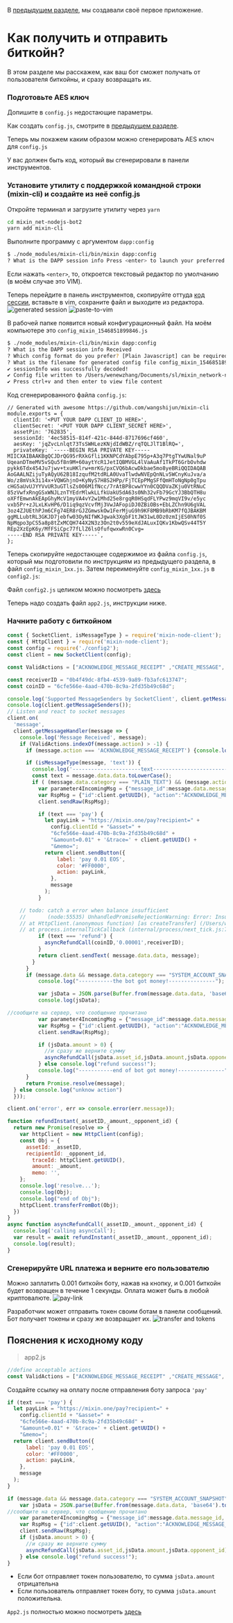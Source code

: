В [предыдущем разделе](https://github.com/bartov-e/mixin_network-nodejs-bot2/blob/master/README.md), мы создавали своё первое приложение. 

# Как получить и отправить биткойн?
В этом разделе мы расскажем, как ваш бот сможет получать от пользователя биткойны, и сразу возвращать их.

### Подготовьте AES ключ
Допишите в `config.js` недостающие параметры.

Как создать `config.js`, смотрите в  [предыдущем разделе](https://github.com/bartov-e/mixin_network-nodejs-bot2/blob/master/README.md#%D1%81%D0%B3%D0%B5%D0%BD%D0%B5%D1%80%D0%B8%D1%80%D1%83%D0%B9%D1%82%D0%B5-%D0%BA%D0%BB%D1%8E%D1%87-%D0%B2%D0%B0%D1%88%D0%B5%D0%B3%D0%BE-%D0%BF%D1%80%D0%B8%D0%BB%D0%BE%D0%B6%D0%B5%D0%BD%D0%B8%D1%8F-%D0%B2-%D0%BF%D0%B0%D0%BD%D0%B5%D0%BB%D0%B8-%D0%B8%D0%BD%D1%81%D1%82%D1%80%D1%83%D0%BC%D0%B5%D0%BD%D1%82%D0%BE%D0%B2).

Теперь мы покажем каким образом можно сгенерировать AES ключ для `config.js`

У вас должен быть код, который вы сгенерировали в панели инструментов.

### Установите утилиту с поддержкой командной строки (mixin-cli) и создайте из неё config.js
Откройте терминал и загрузите утилиту через `yarn`
```bash
cd mixin_net-nodejs-bot2
yarn add mixin-cli
```

Выполните программу с аргументом `dapp:config`
```bash
$ ./node_modules/mixin-cli/bin/mixin dapp:config
? What is the DAPP session info Press <enter> to launch your preferred editor.
```
Если нажать `<enter>`, то, откроется текстовый редактор по умолчанию (в моём случае это VIM). 

Теперь перейдите в панель инструментов, скопируйте оттуда [код сессии](https://mixin-network.gitbook.io/mixin-network/mixin-messenger-app/create-bot-account#generate-session-key-for-your-app), вставьте в vim, сохраните файл и выходите из редактора. 
![generated session ](https://github.com/myrual/mixin_network-nodejs-bot2/blob/master/Generated_session_content.png)
![paste-to-vim](https://github.com/wenewzhang/mixin_network-nodejs-bot2/blob/master/paste-to-vim.png)

В рабочей папке появится новый конфигурационный файл.  На моём компьютере это  `config_mixin_1546851899846.js`

```bash
$ ./node_modules/mixin-cli/bin/mixin dapp:config
? What is the DAPP session info Received
? Which config format do you prefer? [Plain Javascript] can be required from any js code
? What is the filename for generated config file config_mixin_1546851899846.js
✔︎ sessionInfo was successfully decoded!
✔︎ Config file written to /Users/wenewzhang/Documents/sl/mixin_network-nodejs-bot/config_mixin_1546851899846.js
✔︎ Press ctrl+v and then enter to view file content
```


Код сгенерированного файла `config.js`:
```
// Generated with awesome https://github.com/wangshijun/mixin-cli
module.exports = {
  clientId: '<PUT YOUR DAPP CLIENT_ID HERE>',
  clientSecret: '<PUT YOUR DAPP CLIENT_SECRET HERE>',
  assetPin: '762835',
  sessionId: '4ec58515-814f-421c-844d-8717696cf460',
  aesKey: 'jqZvcLnlqt73TsSWHLezKNjdIdWBZ/rqTQLJlT1BlRQ=',
  privateKey: `-----BEGIN RSA PRIVATE KEY-----
MIICXAIBAAKBgQCJDrQG95rRXkGfli1KKNPCdYAbpE795p+A3q7PtgTYwUNal9uP
UqeanDTmeMV5vSQu5f8n9M+60aytYcR1JetIQBMVGL4lVaAuAf1TkPT6GrbOvhdw
pykk6Tdx454Ju7jwv+txuHKlrw+mrKG/pxCVQ6bAcwDkbae5mo8yeBRiQQIDAQAB
AoGAALNZijuTyAQyU62B18IzqufM2tdRLA0UvaTlwdwNVEpQnNLv5WCnyKuJva/a
Wo/z8mVsk3i14x+VQWGhjnO+KyNyS7H8S2HPp/FjTCEpPMgSFfQmHToNgNp0gTpu
cHG5aUvUJYYVvUR3uGTlsZs006M1fNcc/7rAtBP8cwwYYn0CQQDVaZKju0VtRNuC
85zVwfxRngGSxWNJLznTYEdrMlwkLLfkUakU5dA63s0Nh32vFb79GcYJ3BbQTH8u
oXFfEmwnAkEApGhyMcV1myVA4vY2w1Mhd25e8rgqR0HSqdFLYPwz9mqVI9v/e5yc
vxb5Pr+zJLxLKvHP6/D1iq9qzVcvfMj3VwJAFopiDJ0ZBiOBs+EbLZChn9U6gVAL
3oz4ZJUEthPJm6CFg74ER8rGJZGmwskOw1FerMjuG9h9KF8MB9bRbKM7fQJBAKBM
ggMLLubtRL3GKJD7jebfw03OyNIfWKJgwak3XgbF1tJW31wL0Dz0zmIjES0hNf0S
NpMqpo3pCS5a8p8tZxMCQH744X2N3z3On2t0v559eXdJALuxIQKv1KbwQSv44T5Y
REp2XzEpK6y/MfFSiCpc77fLlZ6lsOfufqwxwRn0Cvg=
-----END RSA PRIVATE KEY-----`,
};
```
Теперь скопируйте недостающее содержимое из файла `config.js`, который мы подготовили по инструкциям из предыдущего раздела, в файл `config_mixin_1xx.js`.  Затем переименуйте `config_mixin_1xx.js` в `config2.js`:

Файл `config2.js` целиком можно посмотреть [здесь](https://github.com/wenewzhang/mixin_network-nodejs-bot2/blob/master/config2.js)

Теперь надо создать файл `app2.js`, инструкции ниже.
### Начните работу с биткойном
```javascript
const { SocketClient, isMessageType } = require('mixin-node-client');
const { HttpClient } = require('mixin-node-client');
const config = require('./config2');
const client = new SocketClient(config);

const ValidActions = ["ACKNOWLEDGE_MESSAGE_RECEIPT" ,"CREATE_MESSAGE", "LIST_PENDING_MESSAGES"];

const receiverID = "0b4f49dc-8fb4-4539-9a89-fb3afc613747";
const coinID = "6cfe566e-4aad-470b-8c9a-2fd35b49c68d";

console.log('Supported MessageSenders by SocketClient', client.getMessageSenders());
console.log(client.getMessageSenders());
// Listen and react to socket messages
client.on(
  'message',
  client.getMessageHandler(message => {
    console.log('Message Received', message);
    if (ValidActions.indexOf(message.action) > -1) {
      if (message.action === 'ACKNOWLEDGE_MESSAGE_RECEIPT') {console.log("ignore receipt");return;}

      if (isMessageType(message, 'text')) {
        console.log('----------------------text-------------------------');
        const text = message.data.data.toLowerCase();
        if ( (message.data.category === "PLAIN_TEXT") && (message.action === "CREATE_MESSAGE") ) {
          var parameter4IncomingMsg = {"message_id":message.data.message_id, "status":"READ"};
          var RspMsg = {"id":client.getUUID(), "action":"ACKNOWLEDGE_MESSAGE_RECEIPT", "params":parameter4IncomingMsg};
          client.sendRaw(RspMsg);

          if (text === 'pay') {
            let payLink = "https://mixin.one/pay?recipient=" +
              config.clientId + "&asset=" +
              "6cfe566e-4aad-470b-8c9a-2fd35b49c68d" +
              "&amount=0.01" + '&trace=' + client.getUUID() +
              "&memo=";
            return client.sendButton({
                label: 'pay 0.01 EOS',
                color: '#FF0000',
                action: payLink,
              },
              message
            );
          }

    // todo: catch a error when balance insufficient
    //       (node:55535) UnhandledPromiseRejectionWarning: Error: Insufficient balance.
    // at HttpClient.(anonymous function) [as createTransfer] (/Users/wenewzhang/Documents/sl/mixin_network-nodejs-bot2/node_modules/mixin-node-client/lib/http.js:99:23)
    // at process.internalTickCallback (internal/process/next_tick.js:77:7)
          if (text === 'refund') {
            asyncRefundCall(coinID,'0.00001',receiverID);
          }
          return client.sendText( message.data.data, message);
        }
      }
      if (message.data && message.data.category === "SYSTEM_ACCOUNT_SNAPSHOT") {
          console.log("-----------the bot got money!---------------");

          var jsData = JSON.parse(Buffer.from(message.data.data, 'base64').toString('utf-8'));
          console.log(jsData);

//сообщите на сервер, что сообщение прочитано
          var parameter4IncomingMsg = {"message_id":message.data.message_id, "status":"READ"};
          var RspMsg = {"id":client.getUUID(), "action":"ACKNOWLEDGE_MESSAGE_RECEIPT", "params":parameter4IncomingMsg};
          client.sendRaw(RspMsg);

          if (jsData.amount > 0) {
            //и сразу же верните сумму 
            asyncRefundCall(jsData.asset_id,jsData.amount,jsData.opponent_id);
          } else console.log("refund success!");
          console.log("-----------end of bot got money!---------------");
      }
      return Promise.resolve(message);
  } else console.log("unknow action")
  }));

client.on('error', err => console.error(err.message));

function refundInstant(_assetID,_amount,_opponent_id) {
  return new Promise(resolve => {
    var httpClient = new HttpClient(config);
    const Obj = {
      assetId: _assetID,
      recipientId: _opponent_id,
        traceId: httpClient.getUUID(),
        amount: _amount,
        memo: '',
    };
    console.log('resolve...');
    console.log(Obj);
    console.log("end of Obj");
    httpClient.transferFromBot(Obj);
  })
}
async function asyncRefundCall(_assetID,_amount,_opponent_id) {
  console.log('calling asyncCall');
  var result = await refundInstant(_assetID,_amount,_opponent_id);
  console.log(result);
}

```
### Сгенерируйте URL платежа и верните его пользователю
Можно заплатить 0.001 биткойн боту, нажав на кнопку, и 0.001 биткойн будет возвращен в течение 1 секунды. Оплата может быть в любой криптовалюте. 
![pay-link](https://github.com/wenewzhang/mixin_network-nodejs-bot2/blob/master/Pay_and_refund_quickly.jpg)

Разработчик может отправить токен своим ботам в панели сообщений. Бот получает токены и сразу же возвращает их.
![transfer and tokens](https://github.com/wenewzhang/mixin_network-nodejs-bot2/blob/master/transfer-any-tokens.jpg)

## Пояснения к исходному коду
> app2.js
```javascript
//define acceptable actions
const ValidActions = ["ACKNOWLEDGE_MESSAGE_RECEIPT" ,"CREATE_MESSAGE", "LIST_PENDING_MESSAGES"];
```

Создайте ссылку на оплату после отправления боту запроса  `'pay'`
```javascript
if (text === 'pay') {
  let payLink = "https://mixin.one/pay?recipient=" +
    config.clientId + "&asset=" +
    "6cfe566e-4aad-470b-8c9a-2fd35b49c68d" +
    "&amount=0.01" + '&trace=' + client.getUUID() +
    "&memo=";
  return client.sendButton({
      label: 'pay 0.01 EOS',
      color: '#FF0000',
      action: payLink,
    },
    message
  );
}
```

```javascript
if (message.data && message.data.category === "SYSTEM_ACCOUNT_SNAPSHOT") {
    var jsData = JSON.parse(Buffer.from(message.data.data, 'base64').toString('utf-8'));
//сообщите на сервер, что сообщение прочитано
    var parameter4IncomingMsg = {"message_id":message.data.message_id, "status":"READ"};
    var RspMsg = {"id":client.getUUID(), "action":"ACKNOWLEDGE_MESSAGE_RECEIPT", "params":parameter4IncomingMsg};
    client.sendRaw(RspMsg);
    if (jsData.amount > 0) {
      //и сразу же верните сумму
      asyncRefundCall(jsData.asset_id,jsData.amount,jsData.opponent_id);
    } else console.log("refund success!");
}
```
- Если бот отправляет токен пользователю, то сумма `jsData.amount` отрицательна
- Если пользователь отправляет токен боту, то сумма `jsData.amount` положительна.

`App2.js` полностью можно посмотреть [здесь](https://github.com/wenewzhang/mixin_network-nodejs-bot2/blob/master/config2.js)
